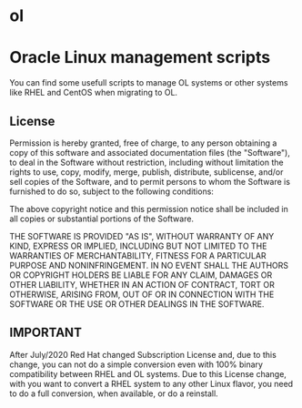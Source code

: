 # ol

# Oracle Linux management scripts

You can find some usefull scripts to manage OL systems or other systems like RHEL and CentOS when migrating to OL.

## License

Permission is hereby granted, free of charge, to any person obtaining a
copy of this software and associated documentation files (the "Software"),
to deal in the Software without restriction, including without limitation 
the rights to use, copy, modify, merge, publish, distribute, sublicense, 
and/or sell copies of the Software, and to permit persons to whom the 
Software is furnished to do so, subject to the following conditions:

The above copyright notice and this permission notice shall be included 
in all copies or substantial portions of the Software.

THE SOFTWARE IS PROVIDED "AS IS", WITHOUT WARRANTY OF ANY KIND, EXPRESS 
OR IMPLIED, INCLUDING BUT NOT LIMITED TO THE WARRANTIES OF MERCHANTABILITY, 
FITNESS FOR A PARTICULAR PURPOSE AND NONINFRINGEMENT. IN NO EVENT SHALL 
THE AUTHORS OR COPYRIGHT HOLDERS BE LIABLE FOR ANY CLAIM, DAMAGES OR OTHER 
LIABILITY, WHETHER IN AN ACTION OF CONTRACT, TORT OR OTHERWISE, ARISING 
FROM, OUT OF OR IN CONNECTION WITH THE SOFTWARE OR THE USE OR OTHER 
DEALINGS IN THE SOFTWARE.

## IMPORTANT

After July/2020 Red Hat changed Subscription License and, due to this change, you can not do a simple conversion even with 100% binary compatibility between RHEL and OL systems.
Due to this License change, with you want to convert a RHEL system to any other Linux flavor, you need to do a full conversion, when available, or do a reinstall.
